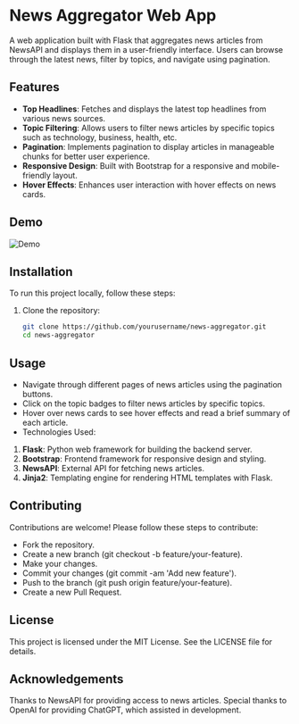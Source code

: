 # News Aggregator Web App

A web application built with Flask that aggregates news articles from NewsAPI and displays them in a user-friendly interface. Users can browse through the latest news, filter by topics, and navigate using pagination.

## Features

- **Top Headlines**: Fetches and displays the latest top headlines from various news sources.
- **Topic Filtering**: Allows users to filter news articles by specific topics such as technology, business, health, etc.
- **Pagination**: Implements pagination to display articles in manageable chunks for better user experience.
- **Responsive Design**: Built with Bootstrap for a responsive and mobile-friendly layout.
- **Hover Effects**: Enhances user interaction with hover effects on news cards.

## Demo

![Demo](demo.gif)

## Installation

To run this project locally, follow these steps:

1. Clone the repository:

   ```bash
   git clone https://github.com/yourusername/news-aggregator.git
   cd news-aggregator

## Usage

- Navigate through different pages of news articles using the pagination buttons.
- Click on the topic badges to filter news articles by specific topics.
- Hover over news cards to see hover effects and read a brief summary of each article.
- Technologies Used:
1. **Flask**: Python web framework for building the backend server.
2. **Bootstrap**: Frontend framework for responsive design and styling.
3. **NewsAPI**: External API for fetching news articles.
4. **Jinja2**: Templating engine for rendering HTML templates with Flask.

## Contributing
Contributions are welcome! Please follow these steps to contribute:

- Fork the repository.
- Create a new branch (git checkout -b feature/your-feature).
- Make your changes.
- Commit your changes (git commit -am 'Add new feature').
- Push to the branch (git push origin feature/your-feature).
- Create a new Pull Request.

## License

This project is licensed under the MIT License. See the LICENSE file for details.

## Acknowledgements

Thanks to NewsAPI for providing access to news articles.
Special thanks to OpenAI for providing ChatGPT, which assisted in development.
